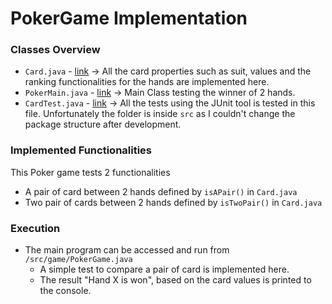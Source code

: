 # PokerGame Implementation

### Classes Overview
  - `Card.java` - [link](https://github.com/sachinkmohan/PokerGame/blob/main/src/game/Card.java) -> All the card properties such as suit, values and the ranking functionalities for the hands are implemented here.
  - `PokerMain.java` - [link](https://github.com/sachinkmohan/PokerGame/blob/main/src/game/PokerMain.java) -> Main Class testing the winner of 2 hands.
  - `CardTest.java` - [link](https://github.com/sachinkmohan/PokerGame/blob/main/src/game/test/CardTest.java) -> All the tests using the JUnit tool is tested in this file. Unfortunately the folder is inside `src` as I couldn't change the package structure after development. 

### Implemented Functionalities
This Poker game tests 2 functionalities
  - A pair of card between 2 hands defined by `isAPair()` in `Card.java`
  - Two pair of cards between 2 hands defined by `isTwoPair()` in `Card.java`
  
 
 ### Execution
 - The main program can be accessed and run from `/src/game/PokerGame.java`
    - A simple test to compare a pair of card is implemented here.
    - The result "Hand X is won", based on the card values is printed to the console.
 
